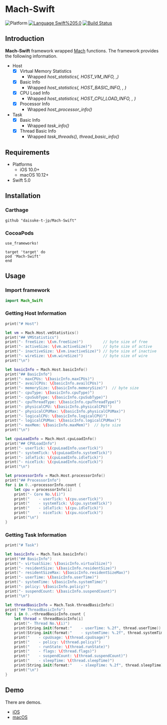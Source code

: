 # Mach-Swift
![Platform](https://img.shields.io/badge/Platform-iOS%20%7C%20macOS%20-blue.svg)
[![Language Swift%205.0](https://img.shields.io/badge/Language-Swift%205.0-orange.svg)](https://developer.apple.com/swift)
[![Build Status](https://travis-ci.org/daisuke-t-jp/Mach-Swift.svg?branch=master)](https://travis-ci.org/daisuke-t-jp/Mach-Swift)


## Introduction

**Mach-Swift** framework wrapped [Mach](https://developer.apple.com/library/archive/documentation/Darwin/Conceptual/KernelProgramming/Mach/Mach.html) functions.
The framework provides the following information.  

- Host
    - [x] Virtual Memory Statistics
        - Wrapped *host_statistics(, HOST_VM_INFO, ,)*
    - [x] Basic Info
        - Wrapped *host_statistics(, HOST_BASIC_INFO, , )*
    - [x] CPU Load Info
        - Wrapped *host_statistics(, HOST_CPU_LOAD_INFO, , )*
    - [x] Processor Info
        - Wrapped *host_processor_info()*
- Task
    - [x] Basic Info
        - Wrapped *task_info()*
    - [x] Thread Basic Info
        - Wrapped *task_threads(), thread_basic_info()*

## Requirements
- Platforms
  - iOS 10.0+
  - macOS 10.12+
- Swift 5.0


## Installation
### Carthage
```
github "daisuke-t-jp/Mach-Swift"
```

### CocoaPods
```
use_frameworks!

target 'target' do
pod 'Mach-Swift'
end
```


## Usage
### Import framework
```swift
import Mach_Swift
```

### Getting Host Information

```swift
print("# Host")

let vm = Mach.Host.vmStatistics()
print("## VMStatistics")
print("- freeSize: \(vm.freeSize)")			// byte size of free
print("- activeSize: \(vm.activeSize)")		// byte size of active
print("- inactiveSize: \(vm.inactiveSize)")	// byte size of inactive
print("- wireSize: \(vm.wireSize)")			// byte size of wire
print("\n")

let basicInfo = Mach.Host.basicInfo()
print("## BasicInfo")
print("- maxCPUs: \(basicInfo.maxCPUs)")
print("- availCPUs: \(basicInfo.availCPUs)")
print("- memorySize: \(basicInfo.memorySize)")	// byte size
print("- cpuType: \(basicInfo.cpuType)")
print("- cpuSubType: \(basicInfo.cpuSubType)")
print("- cpuThreadType: \(basicInfo.cpuThreadType)")
print("- physicalCPU: \(basicInfo.physicalCPU)")
print("- physicalCPUMax: \(basicInfo.physicalCPUMax)")
print("- logicalCPU: \(basicInfo.logicalCPU)")
print("- logicalCPUMax: \(basicInfo.logicalCPUMax)")
print("- maxMem: \(basicInfo.maxMem)")	// byte size
print("\n")

let cpuLoadInfo = Mach.Host.cpuLoadInfo()
print("## CPULoadInfo")
print("- userTick: \(cpuLoadInfo.userTick)")
print("- systemTick: \(cpuLoadInfo.systemTick)")
print("- idleTick: \(cpuLoadInfo.idleTick)")
print("- niceTick: \(cpuLoadInfo.niceTick)")
print("\n")

let processorInfo = Mach.Host.processorInfo()
print("## ProcessorInfo")
for i in 0..<processorInfo.count {
	let cpu = processorInfo[i]
	print("- Core No.\(i)")
	print("    - userTick: \(cpu.userTick)")
	print("    - systemTick: \(cpu.systemTick)")
	print("    - idleTick: \(cpu.idleTick)")
	print("    - niceTick: \(cpu.niceTick)")
	print("\n")
}
```

### Getting Task Information

```swift
print("# Task")

let basicInfo = Mach.Task.basicInfo()
print("## BasicInfo")
print("- virtualSize: \(basicInfo.virtualSize)")
print("- residentSize: \(basicInfo.residentSize)")
print("- residentSizeMax: \(basicInfo.residentSizeMax)")
print("- userTime: \(basicInfo.userTime)")
print("- systemTime: \(basicInfo.systemTime)")
print("- policy: \(basicInfo.policy)")
print("- suspendCount: \(basicInfo.suspendCount)")
print("\n")

let threadBasicInfo = Mach.Task.threadBasicInfo()
print("## ThreadBasicInfo")
for i in 0..<threadBasicInfo.count {
	let thread = threadBasicInfo[i]
	print("- Thread No.\(i)")
	print(String.init(format:"    - userTime: %.2f", thread.userTime))
	print(String.init(format:"    - systemTime: %.2f", thread.systemTime))
	print("    - cpuUsage: \(thread.cpuUsage)")
	print("    - policy: \(thread.policy)")
	print("    - runState: \(thread.runState)")
	print("    - flags: \(thread.flags)")
	print("    - suspendCount: \(thread.suspendCount)")
	print("    - sleepTime: \(thread.sleepTime)")
	print(String.init(format:"    - sleepTime: %.2f", thread.sleepTime))
	print("\n")
}
```


## Demo
There are demos.
- [iOS](https://github.com/daisuke-t-jp/Mach-Swift/tree/master/demo/Mach-SwiftDemo-iOS) 
- [macOS](https://github.com/daisuke-t-jp/Mach-Swift/tree/master/demo/Mach-SwiftDemo-macOS) 
